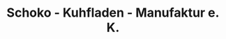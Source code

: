 ---
title: "Schoko - Kuhfladen - Manufaktur e. K."
url: /sonthofen/schoko-kuhfladen-manufaktur-e-k/
shop: Andenken
---